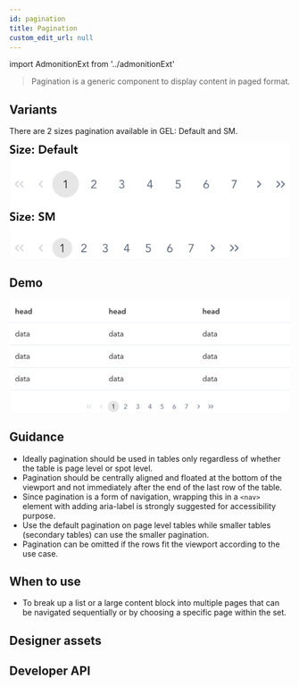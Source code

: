 ```yaml
---
id: pagination
title: Pagination
custom_edit_url: null
---
```


import AdmonitionExt from '../admonitionExt'

> Pagination is a generic component to display content in paged format.


## Variants

There are 2 sizes pagination available in GEL: Default and SM.

![Pagination types](img/pagination-types.svg)


## Demo

![Pagination demo](img/pagination-demo.svg)


## Guidance

* Ideally pagination should be used in tables only regardless of whether the table is page level or spot level.
* Pagination should be centrally aligned and floated at the bottom of the viewport and not immediately after the end of the last row of the table.
* Since pagination is a form of navigation, wrapping this in a `<nav>` element with adding aria-label is strongly suggested for accessibility purpose.
* Use the default pagination on page level tables while smaller tables (secondary tables) can use the smaller pagination.
* Pagination can be omitted if the rows fit the viewport according to the use case.


## When to use

* To break up a list or a large content block into multiple pages that can be navigated sequentially or by choosing a specific page within the set.


## Designer assets

<AdmonitionExt type="figma" url="https://www.figma.com/file/kzLxtqv6YGL0wotiqzgEo4/GEL-UI-Doc?node-id=8%3A29659" />


## Developer API

<AdmonitionExt type="vue" url="https://primefaces.org/primevue/paginator" />